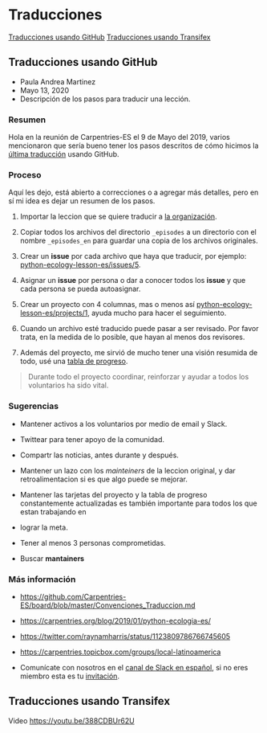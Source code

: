 # Traducciones

[Traducciones usando GitHub](#Traducciones-usando-GitHub)
[Traducciones usando Transifex](#Traducciones-usando-Transifex)

## Traducciones usando GitHub

- Paula Andrea Martinez
- Mayo 13, 2020
- Descripción de los pasos para traducir una lección.

### Resumen

Hola en la reunión de Carpentries-ES el 9 de Mayo del 2019, varios mencionaron que sería bueno tener los pasos descritos de cómo hicimos la [última traducción](https://github.com/datacarpentry/python-ecology-lesson-es) usando GitHub.

### Proceso

Aquí les dejo, está abierto a correcciones o a agregar más detalles, pero en sí mi idea es dejar un resumen de los pasos.

1. Importar la leccion que se quiere traducir a [la organización](https://github.com/Carpentries-ES).

2. Copiar todos los archivos del directorio ``_episodes`` a un directorio con el nombre ``_episodes_en`` para guardar una copia de los archivos originales.

3. Crear un **issue** por cada archivo que haya que traducir, por ejemplo:
[python-ecology-lesson-es/issues/5](https://github.com/datacarpentry/python-ecology-lesson-es/issues/5).

4. Asignar un **issue** por persona o dar a conocer todos los **issue** y que
cada persona se pueda autoasignar.

5. Crear un proyecto con 4 columnas, mas o menos así
[python-ecology-lesson-es/projects/1](https://github.com/datacarpentry/python-ecology-lesson-es/projects/1), ayuda mucho para hacer el seguimiento.

6. Cuando un archivo esté traducido puede pasar a ser revisado. Por favor trata,
en la medida de lo posible, que hayan al menos dos revisores.

7. Además del proyecto, me sirvió de mucho tener una visión resumida de todo, usé una [tabla de progreso]( https://github.com/datacarpentry/python-ecology-lesson-es/blob/gh-pages/fechas-progreso.md).

> Durante todo el proyecto coordinar, reinforzar y ayudar a todos los
> voluntarios ha sido vital.

### Sugerencias

- Mantener activos a los voluntarios por medio de email y Slack.

- Twittear para tener apoyo de la comunidad.

- Compartr las noticias, antes durante y después.

- Mantener un lazo con los *mainteiners* de la leccion original, y dar retroalimentacion si es que algo puede se mejorar.

- Mantener las tarjetas del proyecto y la tabla de progreso constantemente actualizadas es también importante para todos los que estan trabajando en
- lograr la meta.

- Tener al menos 3 personas comprometidas.

- Buscar **mantainers**

### Más información

- https://github.com/Carpentries-ES/board/blob/master/Convenciones_Traduccion.md

- https://carpentries.org/blog/2019/01/python-ecologia-es/

- https://twitter.com/raynamharris/status/1123809786766745605

- https://carpentries.topicbox.com/groups/local-latinoamerica

- Comunícate con nosotros en el [canal de Slack en español](https://swcarpentry.slack.com/messages/CDZLNHSMQ), si no eres miembro esta es tu
[invitación](https://swc-slack-invite.herokuapp.com/).


## Traducciones usando Transifex

Video https://youtu.be/388CDBUr62U



